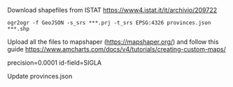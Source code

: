 Download shapefiles from ISTAT https://www4.istat.it/it/archivio/209722

```
ogr2ogr -f GeoJSON -s_srs ***.prj -t_srs EPSG:4326 provinces.json ***.shp
```

Upload all the files to mapshaper (https://mapshaper.org/) and follow this guide
https://www.amcharts.com/docs/v4/tutorials/creating-custom-maps/

precision=0.0001 id-field=SIGLA

Update provinces.json
